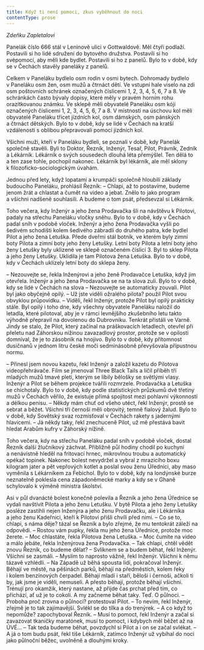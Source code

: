 ```yaml
---
title: Když ti není pomoci, zkus vyběhnout do noci
contentType: prose
---
```


<section>

<div class="centered">

_Zdeňku Zapletalovi_

</div>

</section>

<section>

Panelák číslo 666 stál v Leninově ulici v Gottwaldově. Měl čtyři podlaží. Postavili si ho lidé sdružení do bytového družstva. Postavili si ho svépomocí, aby měli kde bydlet. Postavili si ho z panelů. Bylo to v době, kdy se v Čechách stavěly paneláky z panelů.

Celkem v Paneláku bydlelo osm rodin v osmi bytech. Dohromady bydlelo v Paneláku osm žen, osm mužů a čtrnáct dětí. Ve vstupní hale viselo na zdi osm poštovních schránek označených číslicemi 1, 2, 3, 4, 5, 6, 7 a 8. Ve schránkách často bývaly dopisy, které měly v pravém horním rohu orazítkovanou známku. Ve sklepě měli obyvatelé Paneláku osm kójí označených číslicemi 1, 2, 3, 4, 5, 6, 7 a 8. V místnosti na úschovu kol měli obyvatelé Paneláku třicet jízdních kol, osm dámských, osm pánských a čtrnáct dětských. Bylo to v době, kdy se lidé v Čechách na kratší vzdálenosti s oblibou přepravovali pomocí jízdních kol.

Všichni muži, kteří v Paneláku bydleli, se poznali v době, kdy Panelák společně stavěli. Byli to Doktor, Řezník, Inženýr, Tesař, Pilot, Právník, Zedník a Lékárník. Lékárník o svých sousedech dlouhá léta přemýšlel. Ten dělá to a ten zase tohle, pochopil nakonec. Lékárník byl lékárník, ale měl sklony k filozoficko-sociologickým úvahám.

Jednou před lety, když lopatami a krumpáči společně hloubili základy budoucího Paneláku, prohlásil Řezník: – Chlapi, až to postavíme, budeme jenom žrát a chlastat a čumět na video a jebat. Znělo to jako program a všichni nadšeně souhlasili. A budeme o tom psát, předsevzal si Lékárník.

</section>

<section>

Toho večera, kdy Inženýr a jeho žena Prodavačka šli na návštěvu k Pilotovi, padaly na střechu Paneláku vločky sněhu. Bylo to v době, kdy v Čechách padal sníh v podobě vloček. Inženýr a jeho žena Prodavačka vyšli po šedivém schodišti kolem šedivého zábradlí do druhého patra, kde bydlel Pilot a jeho žena Letuška. Přede dveřmi stál botník, ve kterém byly zimní boty Pilota a zimní boty jeho ženy Letušky. Letní boty Pilota a letní boty jeho ženy Letušky byly uklizené ve sklepě označeném číslicí 3. Byl to sklep Pilota a jeho ženy Letušky. Uklidila je tam Pilotova žena Letuška. Bylo to v době, kdy v Čechách uklízely letní boty do sklepa ženy.

– Nezouvejte se, řekla Inženýrovi a jeho ženě Prodavačce Letuška, když jim otevřela. Inženýr a jeho žena Prodavačka se na ta slova zuli. Bylo to v době, kdy se lidé v Čechách na slova – Nezouvejte se automaticky zouvali. Pilot byl jako obyčejně opilý. – Už jste viděli ožralého pilota? použil Pilot svou obvyklou průpovídku. – Viděli, řekl Inženýr, protože Pilot byl opilý prakticky stále. Byl opilý i toho dne, kdy všechny obyvatele Paneláku naložil do letadla, které pilotoval, aby je v rámci levnějšího zkušebního letu takto výhodně přepravil na dovolenou do Dubrovniku. Tenkrát přistáli ve Varně. Jindy se stalo, že Pilot, který začínal na práškovacích letadlech, otevřel při přeletu nad Záhorskou nížinou zavazadlový prostor, protože se v opilosti domníval, že je to zásobník na hnojivo. Bylo to v době, kdy přítomnost dusičnanů v jednom litru české moči sedminásobně převyšovala přípustnou normu.

– Přinesl jsem novou kazetu, řekl Inženýr a založil kazetu do Pilotova videopřehrávače. Film se jmenoval Three Black Tails a líčil příběh tří mladých mužů tmavé pleti, kterým se líbily bělošky se světlými vlasy. Inženýr a Pilot se během projekce tvářili rozmrzele. Prodavačka a Letuška se chichotaly. Bylo to v době, kdy podle statistických průzkumů dvě třetiny mužů v Čechách věřilo, že existuje přímá spojitost mezi pohlavní výkonností a délkou penisu. – Někdy mám chuť od všeho utéct, řekl Inženýr, prostě se sebrat a běžet. Všichni tři černoši měli obrovitý, temně fialový žalud. Bylo to v době, kdy Sovětský svaz rozmísťoval v Čechách rakety s jadernými hlavicemi. – Já někdy taky, řekl znechuceně Pilot, už mě přestává bavit hledat Arabům kufry v Záhorský nížině.

</section>

<section>

Toho večera, kdy na střechu Paneláku padal sníh v podobě vloček, dostal Řezník další žlučníkový záchvat. Přibližně půl hodiny chodil po kuchyni a nenávistně hleděl na fritovací hrnec, mikrovlnou troubu a automatický opékač topinek. Nakonec bolest nevydržel a vybral z mrazicího boxu kilogram jater a pět vepřových kotlet a poslal svou ženu Úřednici, aby maso vyměnila s Lékárníkem za Febichol. Bylo to v době, kdy na londýnské burze neznatelně poklesla cena západoněmecké marky a kdy se v Ghaně schylovalo k výměně ministra školství.

Asi v půl dvanácté bolest konečně polevila a Řezník a jeho žena Úřednice se vydali navštívit Pilota a jeho ženu Letušku. V bytě Pilota a jeho ženy Letušky posléze zastihli nejen Inženýra a jeho ženu Prodavačku, ale i Lékárníka a jeho ženu Kadeřnici, kteří k Pilotovi přišli chvíli před nimi. – Co se to, chlapi, s náma děje? tázal se Řezník a bylo zřejmé, že mu tentokrát záleží na odpovědi. – Rostou vám pupky, řekla mu jeho žena Úřednice, protože moc žerete. – Moc chlastáte, řekla Pilotova žena Letuška. – Moc čumíte na video a málo jebáte, řekla Inženýrova žena Prodavačka. – Tak chlapi, chtěl vědět znovu Řezník, co budeme dělat? – Svlíknem se a budem běhat, řekl Inženýr. Všichni se zasmáli. – Myslím to naprosto vážně, řekl Inženýr. Všichni k němu tázavě vzhlédli. – Na Západě už běhá spousta lidí, pokračoval Inženýr. Běhají ve městě, na pěšinách parků, běhají na předměstích, kolem řeky i kolem benzínových čerpadel. Běhají mladí i staří, běloši i černoši, ačkoli ti by, jak jsme je viděli, nemuseli. A přesto běhají, protože běhají všichni. Trénují pro okamžik, který nastane, až přijde čas prchat před tím, co přichází, ať už je to cokoli. A my začneme běhat taky. Teď. O půlnoci. – Proboha proč zrovna o půlnoci? protestoval Pilot. – To nevím, řekl Inženýr, zřejmě je to tak zajímavější. Svlékl se do tílka a do trenýrek. – A co když to nepomůže? zapochyboval Řezník. – Musí to pomoct, řekl Inženýr a začal si zavazovat tkaničky maratónek, musí to pomoct, i kdybych měl běžet až na ÚVÉ… – Tak teda budeme běhat, povzdychl si Pilot a i on se začal svlékat. – A já o tom budu psát, řekl tiše Lékárník, zatímco Inženýr už vybíhal do noci jako půlnoční běžec, uvolněně a dlouhými kroky.

</section>
